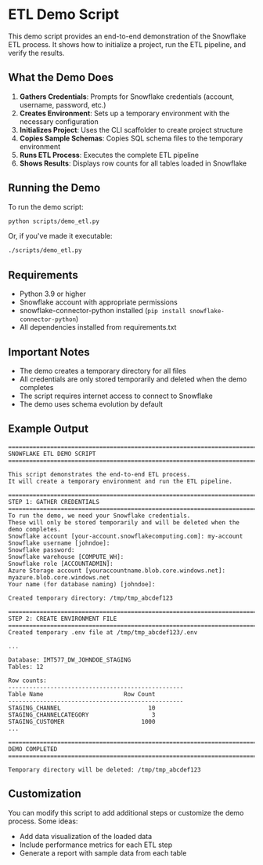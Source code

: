 # ETL Demo Script

This demo script provides an end-to-end demonstration of the Snowflake ETL process. It shows how to initialize a project, run the ETL pipeline, and verify the results.

## What the Demo Does

1. **Gathers Credentials**: Prompts for Snowflake credentials (account, username, password, etc.)
2. **Creates Environment**: Sets up a temporary environment with the necessary configuration
3. **Initializes Project**: Uses the CLI scaffolder to create project structure
4. **Copies Sample Schemas**: Copies SQL schema files to the temporary environment
5. **Runs ETL Process**: Executes the complete ETL pipeline
6. **Shows Results**: Displays row counts for all tables loaded in Snowflake

## Running the Demo

To run the demo script:

```bash
python scripts/demo_etl.py
```

Or, if you've made it executable:

```bash
./scripts/demo_etl.py
```

## Requirements

- Python 3.9 or higher
- Snowflake account with appropriate permissions
- snowflake-connector-python installed (`pip install snowflake-connector-python`)
- All dependencies installed from requirements.txt

## Important Notes

- The demo creates a temporary directory for all files
- All credentials are only stored temporarily and deleted when the demo completes
- The script requires internet access to connect to Snowflake
- The demo uses schema evolution by default

## Example Output

```
================================================================================
SNOWFLAKE ETL DEMO SCRIPT
================================================================================

This script demonstrates the end-to-end ETL process.
It will create a temporary environment and run the ETL pipeline.

================================================================================
STEP 1: GATHER CREDENTIALS
================================================================================
To run the demo, we need your Snowflake credentials.
These will only be stored temporarily and will be deleted when the demo completes.
Snowflake account [your-account.snowflakecomputing.com]: my-account
Snowflake username [johndoe]: 
Snowflake password: 
Snowflake warehouse [COMPUTE_WH]: 
Snowflake role [ACCOUNTADMIN]: 
Azure Storage account [youraccountname.blob.core.windows.net]: myazure.blob.core.windows.net
Your name (for database naming) [johndoe]: 

Created temporary directory: /tmp/tmp_abcdef123

================================================================================
STEP 2: CREATE ENVIRONMENT FILE
================================================================================
Created temporary .env file at /tmp/tmp_abcdef123/.env

...

Database: IMT577_DW_JOHNDOE_STAGING
Tables: 12

Row counts:
--------------------------------------------------
Table Name                       Row Count
--------------------------------------------------
STAGING_CHANNEL                         10
STAGING_CHANNELCATEGORY                  3
STAGING_CUSTOMER                      1000
...

================================================================================
DEMO COMPLETED
================================================================================

Temporary directory will be deleted: /tmp/tmp_abcdef123
```

## Customization

You can modify this script to add additional steps or customize the demo process. Some ideas:
- Add data visualization of the loaded data
- Include performance metrics for each ETL step
- Generate a report with sample data from each table 